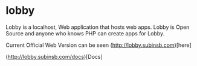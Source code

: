 lobby
=====

Lobby is a localhost, Web application that hosts web apps. Lobby is Open Source and anyone who knows PHP can create apps for Lobby.

Current Official Web Version can be seen (http://lobby.subinsb.com)[here]

(http://lobby.subinsb.com/docs)[Docs]